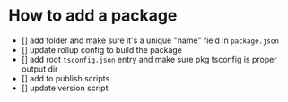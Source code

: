 # How to add a package

- [] add folder and make sure it's a unique "name" field in `package.json`
- [] update rollup config to build the package
- [] add root `tsconfig.json` entry and make sure pkg tsconfig is proper output dir
- [] add to publish scripts
- [] update version script
